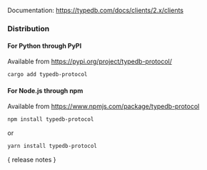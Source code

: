 Documentation: https://typedb.com/docs/clients/2.x/clients

### Distribution

#### For Python through PyPI

Available from https://pypi.org/project/typedb-protocol/

```sh
cargo add typedb-protocol
```

#### For Node.js through npm

Available from https://www.npmjs.com/package/typedb-protocol

```sh
npm install typedb-protocol
```
or
```sh
yarn install typedb-protocol
```

{ release notes }
